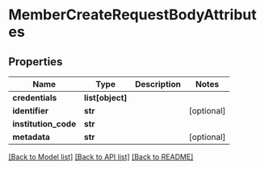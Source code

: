 # MemberCreateRequestBodyAttributes

## Properties
Name | Type | Description | Notes
------------ | ------------- | ------------- | -------------
**credentials** | **list[object]** |  | 
**identifier** | **str** |  | [optional] 
**institution_code** | **str** |  | 
**metadata** | **str** |  | [optional] 

[[Back to Model list]](../README.md#documentation-for-models) [[Back to API list]](../README.md#documentation-for-api-endpoints) [[Back to README]](../README.md)


